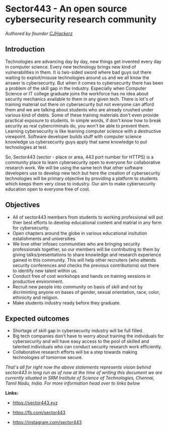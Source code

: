 # Sector443 - An open source cybersecurity research community

*Authored by founder [CJHackerz](https://twitter.com/cjhackerz)*

## Introduction

Technologies are advancing day by day, new things get invented every day in computer science. Every new technology brings new kind of vulnerabilities in them. It is two-sided sword where bad guys out there waiting to exploit/misuse technologies around us and we all know the answer is cybersecurity. But when it comes to cybersecurity there has been a problem of the skill gap in the industry. Especially when Computer Science or IT college graduate joins the workforce has no idea about security mechanics available to them in any given tech. There is lot's of training material out there on cybersecurity but not everyone can afford them and we are talking about students who are already crushed under various kind of debts. Some of these training materials don't even provide practical exposure to students. In simple words, if don't know how to break security as real cybercriminals do, you won't be able to prevent them. Learning cybersecurity is like learning computer science with a destructive viewpoint. Software developer builds stuff with computer science knowledge us cybersecurity guys apply that same knowledge to put technologies at test. 

So, Sector443 (sector - place or area, 443 port number for HTTPS) is a community place to learn cybersecurity open to everyone for collaborative research work. We will be using the same tech that other software developers use to develop new tech but here the creation of cybersecurity technologies will be primary objective by providing a platform to students which keeps them very close to industry. Our aim to make cybersecurity education open to everyone free of cost.

## Objectives

* All of sector443 members from students to working professional will put thier best efforts to develop educational content and matrial in any form for cybersecurity.
* Open chapters around the globe in various educational insitution estalishments and universities
* We love other infosec communities who are bringing security professionals together, so our members will be contributing to them by giving talks/presentations to share knowledge and research experience gained in this community. This will help other recruiters (who attends security conferences and checks the previous contributions) out there to identify new talent within us.
* Conduct free of cost workshops and hands on training sessions in productive environment.
* Recruit new people into community on basis of skill and not by dicriminting anyone on bases of gender, sexual orientation, race, color, ethinicity and religion.
* Make students industry ready before they graduate.


## Expected outcomes
* Shortage of skill gap in cybersecurity industry will be full filled.
* Big tech companies don't have to worry about training the individuals for cybersecurity and will have easy access to the pool of skilled and talented individuals who can conduct security research work efficiently.
* Collaborative research efforts will be a step towards making technologies of tomorrow secure.

*That's all for right now the above statements represents vision behind sector443 in long run as of now at the time of writing this document we are currently situated in SRM Institute of Science of Technologies, Chennai, Tamil Nadu, India. For more information head over to links below*

__Links:__

* https://sector443.xyz

* https://fb.com/sector443

* https://instagram.com/sector443